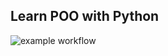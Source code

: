 ## Learn POO with Python

![example workflow](https://github.com/anologicon/python-clean-code-1/actions/workflows/python-app.yml/badge.svg)
